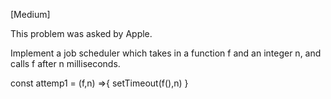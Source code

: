 [Medium]

This problem was asked by Apple.

Implement a job scheduler which takes in a function f and an integer n, and calls f after n milliseconds.

const attemp1 = (f,n) =>{
  setTimeout(f(),n)
}
